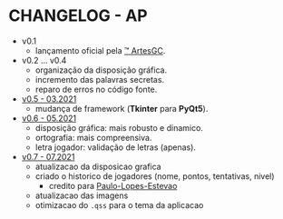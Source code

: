 # CHANGELOG - AP

- v0.1
  - lançamento oficial pela [&trade; ArtesGC](https://artesgc.home.blog).
- v0.2 ... v0.4
  - organização da disposição gráfica.
  - incremento das palavras secretas.
  - reparo de erros no código fonte.
- [v0.5 - 03.2021](https://github.com/ArtesGC/Adivinha-Palavra/releases/tag/v0.5)
  - mudança de framework (**Tkinter** para **PyQt5**).
- [v0.6 - 05.2021](https://github.com/ArtesGC/Adivinha-Palavra/releases/tag/v0.6)
  - disposição gráfica: mais robusto e dinamico.
  - ortografia: mais compreensiva.
  - letra jogador: validação de letras (apenas).
- [v0.7 - 07.2021](https://github.com/ArtesGC/Adivinha-Palavra/releases/tag/v0.7)
  - atualizacao da disposicao grafica
  - criado o historico de jogadores (nome, pontos, tentativas, nivel)
    - credito para [Paulo-Lopes-Estevao](https://github.com/Paulo-Lopes-Estevao)
  - atualizacao das imagens
  - otimizacao do `.qss` para o tema da aplicacao
